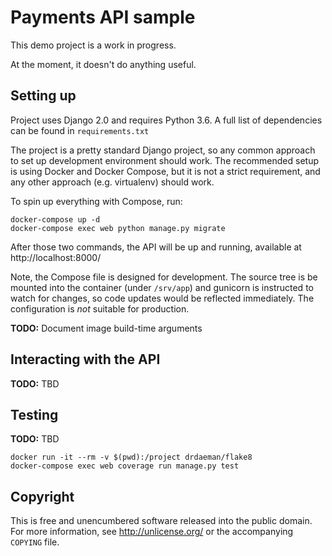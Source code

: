 Payments API sample
===================

This demo project is a work in progress.

At the moment, it doesn't do anything useful.

Setting up
----------

Project uses Django 2.0 and requires Python 3.6.
A full list of dependencies can be found in `requirements.txt`

The project is a pretty standard Django project, so any common approach
to set up development environment should work. The recommended setup
is using Docker and Docker Compose, but it is not a strict requirement,
and any other approach (e.g. virtualenv) should work.

To spin up everything with Compose, run:

    docker-compose up -d
    docker-compose exec web python manage.py migrate

After those two commands, the API will be up and running, available
at http://localhost:8000/

Note, the Compose file is designed for development. The source tree
is be mounted into the container (under `/srv/app`) and gunicorn
is instructed to watch for changes, so code updates would be reflected
immediately. The configuration is *not* suitable for production.

**TODO:** Document image build-time arguments

Interacting with the API
------------------------

**TODO:** TBD

Testing
-------

**TODO:** TBD

    docker run -it --rm -v $(pwd):/project drdaeman/flake8
    docker-compose exec web coverage run manage.py test

Copyright
---------

This is free and unencumbered software released into the public domain.
For more information, see http://unlicense.org/ or the accompanying
`COPYING` file.
